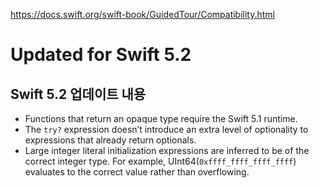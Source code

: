 https://docs.swift.org/swift-book/GuidedTour/Compatibility.html

Updated for Swift 5.2
=====

Swift 5.2 업데이트 내용
-----

- Functions that return an opaque type require the Swift 5.1 runtime.
- The `try?` expression doesn’t introduce an extra level of optionality to expressions that already return optionals.
- Large integer literal initialization expressions are inferred to be of the correct integer type. For example, UInt64(`0xffff_ffff_ffff_ffff`) evaluates to the correct value rather than overflowing.
